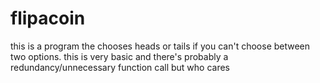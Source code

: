 # flipacoin
this is a program the chooses heads or tails if you can't choose between two options.
this is very basic and there's probably a redundancy/unnecessary function call but who cares 
